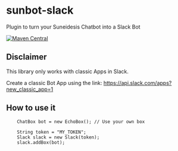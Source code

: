 # sunbot-slack
Plugin to turn your Suneidesis Chatbot into a Slack Bot

[![Maven Central](https://maven-badges.herokuapp.com/maven-central/com.harium.suneidesis.sunbot/slack/badge.svg)](https://maven-badges.herokuapp.com/maven-central/com.harium.suneidesis.sunbot/slack/)

## Disclaimer
This library only works with classic Apps in Slack.

Create a classic Bot App using the link: https://api.slack.com/apps?new_classic_app=1

## How to use it

```
    ChatBox bot = new EchoBox(); // Use your own box
    
    String token = "MY_TOKEN";
    Slack slack = new Slack(token);
    slack.addBox(bot);
```
